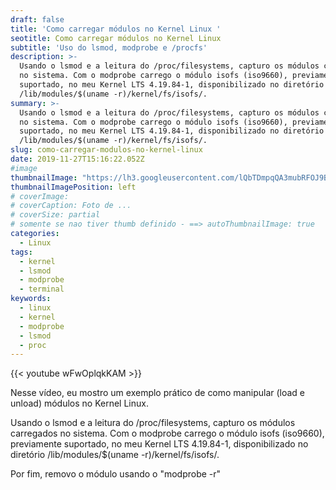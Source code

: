 ```yaml
---
draft: false
title: 'Como carregar módulos no Kernel Linux '
seotitle: Como carregar módulos no Kernel Linux
subtitle: 'Uso do lsmod, modprobe e /procfs'
description: >-
  Usando o lsmod e a leitura do /proc/filesystems, capturo os módulos carregados
  no sistema. Com o modprobe carrego o módulo isofs (iso9660), previamente
  suportado, no meu Kernel LTS 4.19.84-1, disponibilizado no diretório
  /lib/modules/$(uname -r)/kernel/fs/isofs/. 
summary: >-
  Usando o lsmod e a leitura do /proc/filesystems, capturo os módulos carregados
  no sistema. Com o modprobe carrego o módulo isofs (iso9660), previamente
  suportado, no meu Kernel LTS 4.19.84-1, disponibilizado no diretório
  /lib/modules/$(uname -r)/kernel/fs/isofs/. 
slug: como-carregar-modulos-no-kernel-linux
date: 2019-11-27T15:16:22.052Z
#image
thumbnailImage: "https://lh3.googleusercontent.com/lQbTDmpqQA3mubRFOJ9Bdq7cySfxLnP7jDq8lBG2A_z1A3s5RtLIfBBhv8kk2xNVU6LqamgvdFUcjI4hmwWGIWLZCxjFlaiVroBLvYmkVK0BpabD_gr0IkdSeDot9KsquNj2vURMac4dLi_BCoLhiHU5uLMk5buyA_F832BS-B7sEZpVBxRtUNABJvV_QMTS1Gq5d4MfqBZFDROA6mnG9tdaf_bDIvUX_kA37OznMk63tpOV5je6-E_BoVYV4LfI8rCtG_yrRHSwRClDCpC4aeCveXqXdPbQGx4JgBc1O5JqAFNv1cGKkyiP8eDi95Ln1RPX_EUnsaZ5C6ZZlGuWrchN5wrLnVuhaIPIJQGfHW7NPeFzw---aDFUUtBQNEwzsWh8cyhrQRUtGfl1zIV2tzQV-eAAuM433-BD4Cx5xRL-g9rDhc3iiGc6-GvQTzu6PTepYVqQM_d9sVFEYfEb6uaP8Bs89Ci1w6-g5RcZy1wGMBop4ezpPrManeVIAlWqrg4a6A2O4CEMlf81XeY89GQvNvOwAoIxH8K8pj4_UHzFXQ1Xd9CCrOOspyaP9g-Yz5mTYdBF0LoVHTvRfSSPTWmwTjLnGCc22cZvWGzhXmaIWyJtr9x6FFNhiZT5jjlWvIasNWKjXKf3sZ0d-pKhq0IlfVfaeCVH991PxRSkgqqSGv4HwZxxW1o=w1280-h720-no"
thumbnailImagePosition: left
# coverImage:
# coverCaption: Foto de ...
# coverSize: partial
# somente se nao tiver thumb definido - ==> autoThumbnailImage: true
categories:
  - Linux
tags:
  - kernel
  - lsmod
  - modprobe
  - terminal
keywords:
  - linux
  - kernel
  - modprobe
  - lsmod
  - proc
---
```

{{< youtube wFwOplqkKAM >}}

Nesse vídeo, eu mostro um exemplo prático de como manipular (load e unload) módulos no Kernel Linux. 

Usando o lsmod e a leitura do /proc/filesystems, capturo os módulos carregados no sistema. Com o modprobe carrego o módulo isofs (iso9660), previamente suportado, no meu Kernel LTS 4.19.84-1, disponibilizado no diretório /lib/modules/$(uname -r)/kernel/fs/isofs/. 

Por fim, removo o módulo usando o "modprobe -r" 
